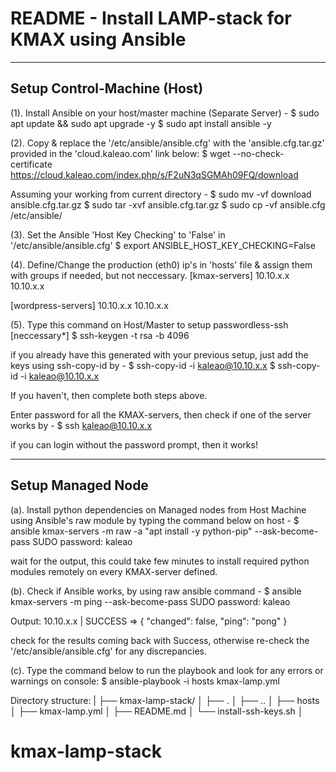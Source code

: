 README - Install LAMP-stack for KMAX using Ansible
==================================================

----------------------------
Setup Control-Machine (Host)
----------------------------
(1). Install Ansible on your host/master machine (Separate Server) -
$ sudo apt update && sudo apt upgrade -y
$ sudo apt install ansible -y


(2). Copy & replace the '/etc/ansible/ansible.cfg' with the 'ansible.cfg.tar.gz' provided in the 'cloud.kaleao.com' link below:
$ wget --no-check-certificate https://cloud.kaleao.com/index.php/s/F2uN3qSGMAh09FQ/download

Assuming your working from current directory -
$ sudo mv -vf download ansible.cfg.tar.gz
$ sudo tar -xvf ansible.cfg.tar.gz
$ sudo cp -vf ansible.cfg /etc/ansible/


(3). Set the Ansible 'Host Key Checking' to 'False' in '/etc/ansible/ansible.cfg'
$ export ANSIBLE_HOST_KEY_CHECKING=False


(4). Define/Change the production (eth0) ip's in 'hosts' file & assign them with groups if needed, but not neccessary.
[kmax-servers]
10.10.x.x
10.10.x.x

[wordpress-servers]
10.10.x.x
10.10.x.x


(5). Type this command on Host/Master to setup passwordless-ssh [neccessary*]
$ ssh-keygen -t rsa -b 4096

if you already have this generated with your previous setup, just add the keys using ssh-copy-id by -
$ ssh-copy-id -i kaleao@10.10.x.x
$ ssh-copy-id -i kaleao@10.10.x.x

If you haven't, then complete both steps above.

Enter password for all the KMAX-servers, then check if one of the server works by -
$ ssh kaleao@10.10.x.x

if you can login without the password prompt, then it works!


------------------
Setup Managed Node
------------------
(a). Install python dependencies on Managed nodes from Host Machine using Ansible's raw module by typing the command below on host -
$ ansible kmax-servers -m raw -a "apt install -y python-pip" --ask-become-pass
SUDO password: kaleao

wait for the output, this could take few minutes to install required python modules remotely on every KMAX-server defined.


(b). Check if Ansible works, by using raw ansible command -
$ ansible kmax-servers -m ping --ask-become-pass
SUDO password: kaleao

Output:
10.10.x.x | SUCCESS => {
    "changed": false, 
    "ping": "pong"
}

check for the results coming back with Success, otherwise re-check the '/etc/ansible/ansible.cfg' for any discrepancies.


(c). Type the command below to run the playbook and look for any errors or warnings on console:
$ ansible-playbook -i hosts kmax-lamp.yml

Directory structure:
|
├── kmax-lamp-stack/
│   ├── .
│   ├── ..
│   ├── hosts
│   ├── kmax-lamp.yml
│   ├── README.md
│   └── install-ssh-keys.sh
│
# kmax-lamp-stack
